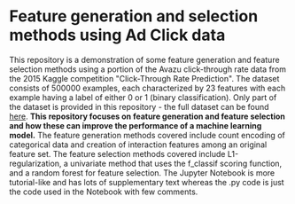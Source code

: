 # Feature generation and selection methods using Ad Click data
This repository is a demonstration of some feature generation and feature selection methods using a portion of the Avazu click-through rate data from the 2015 Kaggle competition "Click-Through Rate Prediction". The dataset consists of 500000 examples, each characterized by 23 features with each example having a label of either 0 or 1 (binary classification). Only part of the dataset is provided in this repository - the full dataset can be found [here](https://www.kaggle.com/c/avazu-ctr-prediction/data). **This repository focuses on feature generation and feature selection and how these can improve the performance of a machine learning model.** The feature generation methods covered include count encoding of categorical data and creation of interaction features among an original feature set. The feature selection methods covered include L1-regularization, a univariate method that uses the f_classif scoring function, and a random forest for feature selection. The Jupyter Notebook is more tutorial-like and has lots of supplementary text whereas the .py code is just the code used in the Notebook with few comments.
